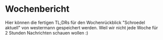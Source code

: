 # Wochenbericht
Hier können die fertigen TL;DRs für den Wochenrückblick "Schroedel aktuell" von westermann gespeichert werden.
Weil wir nicht jede Woche für 2 Stunden Nachrichten schauen wollen :)
